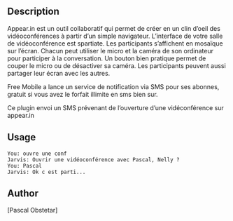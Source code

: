 <!---
IMPORTANT
=========
This README.md is displayed in the WebStore as well as within Jarvis app
Please do not change the structure of this file
Fill-in Description, Usage & Author sections
Make sure to rename the [en] folder into the language code your plugin is written in (ex: fr, es, de, it...)
For multi-language plugin:
- clone the language directory and translate commands/functions.sh
- optionally write the Description / Usage sections in several languages
-->
## Description
Appear.in est un outil collaboratif qui permet de créer en un clin d’oeil des vidéoconférences à
partir d’un simple navigateur.
L’interface de votre salle de vidéoconférence est spartiate. Les participants s’affichent en
mosaïque sur l’écran. Chacun peut utiliser le micro et la caméra de son ordinateur pour participer
à la conversation. Un bouton bien pratique permet de couper le micro ou de désactiver sa caméra.
Les participants peuvent aussi partager leur écran avec les autres.

Free Mobile a lance un service de notification via SMS pour ses abonnes, gratuit si vous avez le
forfait illimite en sms bien sur.

Ce plugin envoi un SMS prévenant de l’ouverture d’une vidéconférence sur appear.in

## Usage

```
You: ouvre une conf
Jarvis: Ouvrir une vidéoconférence avec Pascal, Nelly ?
You: Pascal
Jarvis: Ok c est parti...
```

## Author
[Pascal Obstetar]

